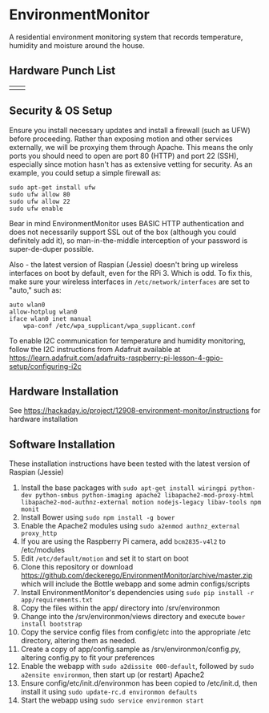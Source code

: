 EnvironmentMonitor
==================

A residential environment monitoring system that records temperature, humidity and moisture around the house.


Hardware Punch List
-------------------

<table>
  <tr>
    <td></td>
    <td></td>
  </tr>
</table>


Security & OS Setup
-------------------

Ensure you install necessary updates and install a firewall (such as UFW) before proceeding. Rather than exposing motion and other services externally, we will be proxying them through Apache. This means the only ports you should need to open are port 80 (HTTP) and port 22 (SSH), especially since motion hasn't has as extensive vetting for security. As an example, you could setup a simple firewall as:
~~~~
sudo apt-get install ufw
sudo ufw allow 80
sudo ufw allow 22
sudo ufw enable
~~~~
Bear in mind EnvironmentMonitor uses BASIC HTTP authentication and does not necessarily support SSL out of the box (although you could definitely add it), so man-in-the-middle interception of your password is super-de-duper possible.

Also - the latest version of Raspian (Jessie) doesn't bring up wireless interfaces on boot by default, even for the RPi 3. Which is odd. To fix this, make sure your wireless interfaces in `/etc/network/interfaces` are set to "auto," such as:
~~~~
auto wlan0
allow-hotplug wlan0
iface wlan0 inet manual
    wpa-conf /etc/wpa_supplicant/wpa_supplicant.conf
~~~~

To enable I2C communication for temperature and humidity monitoring, follow the I2C instructions from Adafruit available at https://learn.adafruit.com/adafruits-raspberry-pi-lesson-4-gpio-setup/configuring-i2c


Hardware Installation
---------------------

See https://hackaday.io/project/12908-environment-monitor/instructions for hardware installation


Software Installation
---------------------

These installation instructions have been tested with the latest version of Raspian (Jessie)

1. Install the base packages with `sudo apt-get install wiringpi python-dev python-smbus python-imaging apache2 libapache2-mod-proxy-html libapache2-mod-authnz-external motion nodejs-legacy libav-tools npm monit`
2. Install Bower using `sudo npm install -g bower`
3. Enable the Apache2 modules using `sudo a2enmod authnz_external proxy_http`
4. If you are using the Raspberry Pi camera, add `bcm2835-v4l2` to /etc/modules
5. Edit `/etc/default/motion` and set it to start on boot
6. Clone this repository or download https://github.com/deckerego/EnvironmentMonitor/archive/master.zip which will include the Bottle webapp and some admin configs/scripts
7. Install EnvironmentMonitor's dependencies using `sudo pip install -r app/requirements.txt`
8. Copy the files within the app/ directory into /srv/environmon
9. Change into the /srv/environmon/views directory and execute `bower install bootstrap`
10. Copy the service config files from config/etc into the appropriate /etc directory, altering them as needed.
11. Create a copy of app/config.sample as /srv/environmon/config.py, altering config.py to fit your preferences
12. Enable the webapp with `sudo a2dissite 000-default`, followed by `sudo a2ensite environmon`, then start up (or restart) Apache2
13. Ensure config/etc/init.d/environmon has been copied to /etc/init.d, then install it using `sudo update-rc.d environmon defaults`
14. Start the webapp using `sudo service environmon start`
